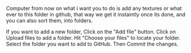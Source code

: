 Computer from now on what i want you to do is add any textures or what ever to this folder in github, that way we get it instaintly once its done, and you can also sort them, into folders. 


If you want to add a new folder,
Click on the "Add file" button.
Click on Upload files to add a folder.
Hit "Choose your files" to locate your folder.
Select the folder you want to add to GitHub.
Then Commit the changes.
